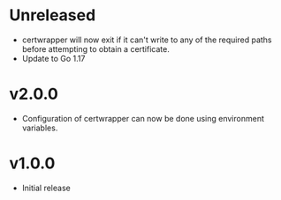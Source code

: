 # Unreleased

- certwrapper will now exit if it can't write to any of the required paths before attempting to
  obtain a certificate.
- Update to Go 1.17

# v2.0.0

- Configuration of certwrapper can now be done using environment variables.

# v1.0.0

- Initial release
